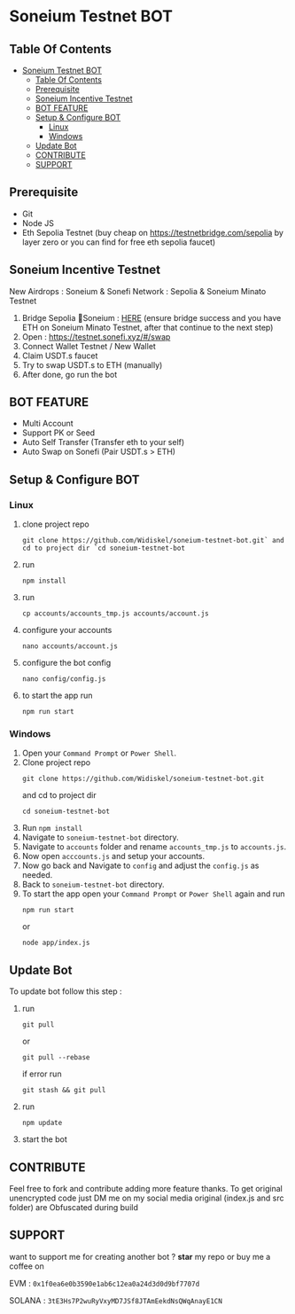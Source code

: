 # Soneium Testnet BOT

## Table Of Contents
- [Soneium Testnet BOT](#soneium-testnet-bot)
  - [Table Of Contents](#table-of-contents)
  - [Prerequisite](#prerequisite)
  - [Soneium Incentive Testnet](#soneium-incentive-testnet)
  - [BOT FEATURE](#bot-feature)
  - [Setup \& Configure BOT](#setup--configure-bot)
    - [Linux](#linux)
    - [Windows](#windows)
  - [Update Bot](#update-bot)
  - [CONTRIBUTE](#contribute)
  - [SUPPORT](#support)

## Prerequisite
- Git
- Node JS
- Eth Sepolia Testnet (buy cheap on https://testnetbridge.com/sepolia by layer zero or you can find for free eth sepolia faucet)

## Soneium Incentive Testnet
New Airdrops : Soneium & Sonefi
Network : Sepolia & Soneium Minato Testnet

1. Bridge Sepolia 🔣Soneium : [HERE](https://bridge.soneium.org/en/testnet) (ensure bridge success and you have ETH on Soneium Minato Testnet, after that continue to the next step)
2. Open : https://testnet.sonefi.xyz/#/swap
3. Connect Wallet Testnet / New Wallet
4. Claim USDT.s faucet
5. Try to swap USDT.s to ETH (manually)
6. After done, go run the bot

## BOT FEATURE

- Multi Account 
- Support PK or Seed
- Auto Self Transfer (Transfer eth to your self)
- Auto Swap on Sonefi (Pair USDT.s > ETH)


## Setup & Configure BOT

### Linux
1. clone project repo
   ```
   git clone https://github.com/Widiskel/soneium-testnet-bot.git` and cd to project dir `cd soneium-testnet-bot
   ```
2. run
   ```
   npm install
   ```
3. run
   ```
   cp accounts/accounts_tmp.js accounts/account.js
   ```
5. configure your accounts
   ```
   nano accounts/account.js
   ```
6. configure the bot config
    ```
   nano config/config.js
    ```
7. to start the app run
    ```
    npm run start
    ```
   
### Windows
1. Open your `Command Prompt` or `Power Shell`.
2. Clone project repo
   ```
   git clone https://github.com/Widiskel/soneium-testnet-bot.git
   ```
   and cd to project dir
   ```
   cd soneium-testnet-bot
   ```
3. Run 
   ```npm install```
4. Navigate to `soneium-testnet-bot` directory. 
5. Navigate to `accounts` folder and rename `accounts_tmp.js` to `accounts.js`.
6. Now open `acccounts.js` and setup your accounts. 
7. Now go back and Navigate to `config` and adjust the `config.js` as needed.
8. Back to `soneium-testnet-bot` directory. 
9.  To start the app open your `Command Prompt` or `Power Shell` again and run
    ```
    npm run start
    ```
    or
    ```
    node app/index.js
    ```

## Update Bot

To update bot follow this step :
1. run
   ```
   git pull
   ```
   or
   ```
   git pull --rebase
   ```
   if error run
   ```
   git stash && git pull
   ```
2. run
   ```
   npm update
   ```
2. start the bot

## CONTRIBUTE

Feel free to fork and contribute adding more feature thanks. To get original unencrypted code just DM me on my social media original (index.js and src folder) are Obfuscated during build

## SUPPORT

want to support me for creating another bot ?
**star** my repo or buy me a coffee on

EVM : `0x1f0ea6e0b3590e1ab6c12ea0a24d3d0d9bf7707d`

SOLANA : `3tE3Hs7P2wuRyVxyMD7JSf8JTAmEekdNsQWqAnayE1CN`
